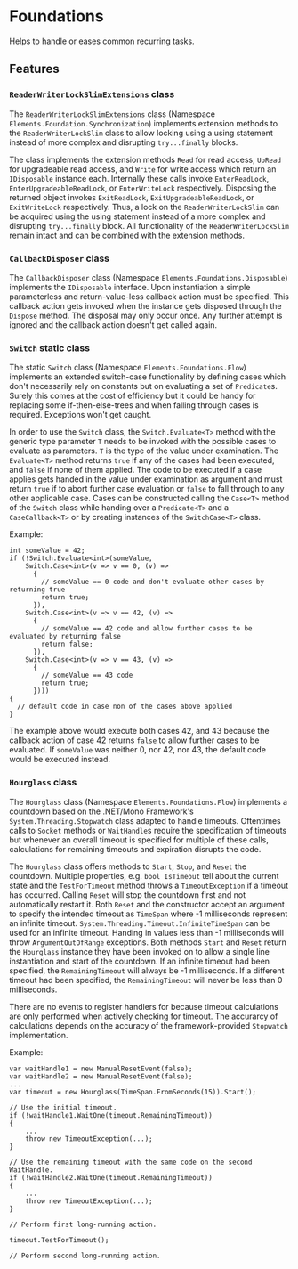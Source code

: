 # Foundations
Helps to handle or eases common recurring tasks.

## Features

### `ReaderWriterLockSlimExtensions` class
The `ReaderWriterLockSlimExtensions` class (Namespace `Elements.Foundation.Synchronization`) implements extension methods to the `ReaderWriterLockSlim` class to allow locking using a using statement instead of more complex and disrupting `try...finally` blocks.

The class implements the extension methods `Read` for read access, `UpRead` for upgradeable read access, and `Write` for write access which return an `IDisposable` instance each. Internally these calls invoke `EnterReadLock`, `EnterUpgradeableReadLock`, or `EnterWriteLock` respectively. Disposing the returned object invokes `ExitReadLock`, `ExitUpgradeableReadLock`, or `ExitWriteLock` respectively. Thus, a lock on the `ReaderWriterLockSlim` can be acquired using the using statement instead of a more complex and disrupting `try...finally` block. All functionality of the `ReaderWriterLockSlim` remain intact and can be combined with the extension methods.

### `CallbackDisposer` class
The `CallbackDisposer` class (Namespace `Elements.Foundations.Disposable`) implements the `IDisposable` interface. Upon instantiation a simple parameterless and return-value-less callback action must be specified. This callback action gets invoked when the instance gets disposed through the `Dispose` method. The disposal may only occur once. Any further attempt is ignored and the callback action doesn't get called again.

### `Switch` static class
The static `Switch` class (Namespace `Elements.Foundations.Flow`) implements an extended switch-case functionality by defining cases which don't necessarily rely on constants but on evaluating a set of `Predicate`s. Surely this comes at the cost of efficiency but it could be handy for replacing some if-then-else-trees and when falling through cases is required. Exceptions won't get caught.

In order to use the `Switch` class, the `Switch.Evaluate<T>` method with the generic type parameter `T` needs to be invoked with the possible cases to evaluate as parameters. `T` is the type of the value under examination. The `Evaluate<T>` method returns `true` if any of the cases had been executed, and `false` if none of them applied. The code to be executed if a case applies gets handed in the value under examination as argument and must return `true` if to abort further case evaluation or `false` to fall through to any other applicable case. Cases can be constructed calling the `Case<T>` method of the `Switch` class while handing over a `Predicate<T>` and a `CaseCallback<T>` or by creating instances of the `SwitchCase<T>` class.

Example:
```
int someValue = 42;
if (!Switch.Evaluate<int>(someValue,
    Switch.Case<int>(v => v == 0, (v) =>
      {
        // someValue == 0 code and don't evaluate other cases by returning true
        return true;
      }),
    Switch.Case<int>(v => v == 42, (v) =>
      {
        // someValue == 42 code and allow further cases to be evaluated by returning false
        return false;
      }),
    Switch.Case<int>(v => v == 43, (v) =>
      {
        // someValue == 43 code
        return true;
      })))
{
  // default code in case non of the cases above applied
}
```

The example above would execute both cases 42, and 43 because the callback action of case 42 returns `false` to allow further cases to be evaluated. If `someValue` was neither 0, nor 42, nor 43, the default code would be executed instead.

### `Hourglass` class
The `Hourglass` class (Namespace `Elements.Foundations.Flow`) implements a countdown based on the .NET/Mono Framework's `System.Threading.Stopwatch` class adapted to handle timeouts. Oftentimes calls to `Socket` methods or `WaitHandle`s require the specification of timeouts but whenever an overall timeout is specified for multiple of these calls, calculations for remaining timeouts and expiration disrupts the code.

The `Hourglass` class offers methods to `Start`, `Stop`, and `Reset` the countdown. Multiple properties, e.g. `bool IsTimeout` tell about the current state and the `TestForTimeout` method throws a `TimeoutException` if a timeout has occurred. Calling `Reset` will stop the countdown first and not automatically restart it. Both `Reset` and the constructor accept an argument to specify the intended timeout as `TimeSpan` where -1 milliseconds represent an infinite timeout. `System.Threading.Timeout.InfiniteTimeSpan` can be used for an infinite timeout. Handing in values less than -1 milliseconds will throw `ArgumentOutOfRange` exceptions. Both methods `Start` and `Reset` return the `Hourglass` instance they have been invoked on to allow a single line instantiation and start of the countdown. If an infinite timeout had been specified, the `RemainingTimeout` will always be -1 milliseconds. If a different timeout had been specified, the `RemainingTimeout` will never be less than 0 milliseconds.

There are no events to register handlers for because timeout calculations are only performed when actively checking for timeout. The accurarcy of calculations depends on the accuracy of the framework-provided `Stopwatch` implementation.

Example:

```
var waitHandle1 = new ManualResetEvent(false);
var waitHandle2 = new ManualResetEvent(false);
...
var timeout = new Hourglass(TimeSpan.FromSeconds(15)).Start();

// Use the initial timeout.
if (!waitHandle1.WaitOne(timeout.RemainingTimeout))
{
    ...
    throw new TimeoutException(...);
}

// Use the remaining timeout with the same code on the second WaitHandle.
if (!waitHandle2.WaitOne(timeout.RemainingTimeout))
{
    ...
    throw new TimeoutException(...);
}

// Perform first long-running action.

timeout.TestForTimeout();

// Perform second long-running action.
```
